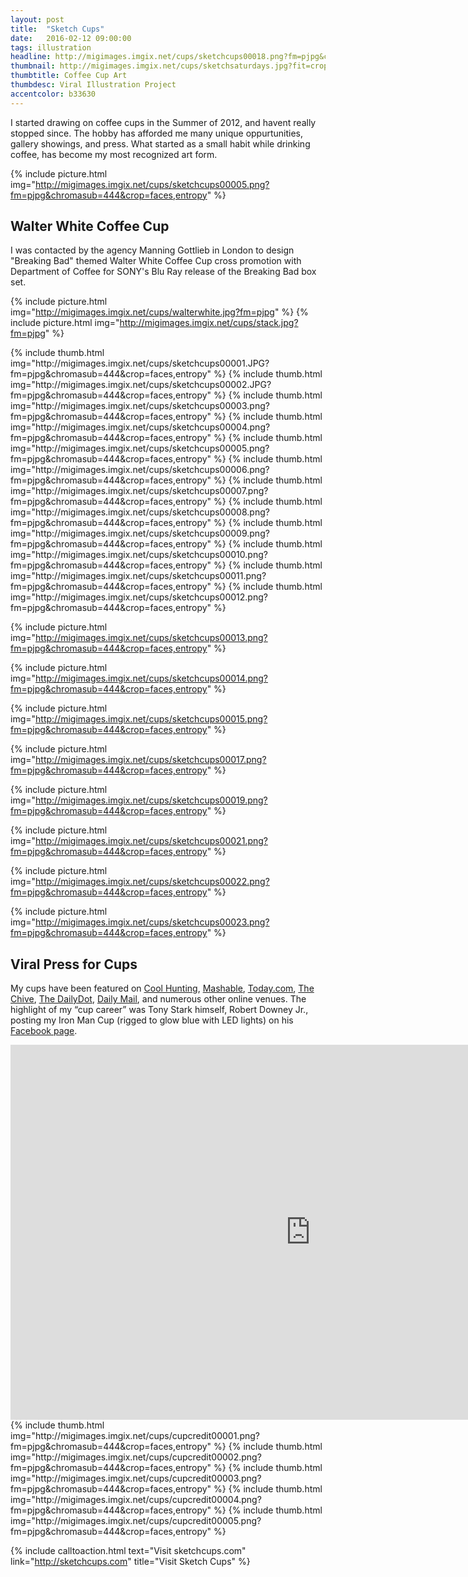 ```yaml
---
layout: post
title:  "Sketch Cups"
date:   2016-02-12 09:00:00
tags: illustration
headline: http://migimages.imgix.net/cups/sketchcups00018.png?fm=pjpg&chromasub=444&fit=crop&crop=faces,entropy&rect=0,0,.9999,.97&q=45
thumbnail: http://migimages.imgix.net/cups/sketchsaturdays.jpg?fit=crop&fm=pjpg&bri=5&con=5&chromasub=444
thumbtitle: Coffee Cup Art
thumbdesc: Viral Illustration Project
accentcolor: b33630
---
```


<section>

<p>I started drawing on coffee cups in the Summer of 2012, and havent really stopped since. The hobby has afforded me many unique oppurtunities, gallery showings, and press. What started as a small habit while drinking coffee, has become my most recognized art form.</p>
</section>

{% include picture.html img="http://migimages.imgix.net/cups/sketchcups00005.png?fm=pjpg&chromasub=444&crop=faces,entropy" %}

<section>
<h2>Walter White Coffee Cup</h2>
<p>I was contacted by the agency Manning Gottlieb in London to design "Breaking Bad" themed Walter White Coffee Cup cross promotion with Department of Coffee for SONY's Blu Ray release of the Breaking Bad box set.</p>
</section>



{% include picture.html img="http://migimages.imgix.net/cups/walterwhite.jpg?fm=pjpg"  %}
{% include picture.html img="http://migimages.imgix.net/cups/stack.jpg?fm=pjpg"  %}

<section class="thumblist">
{% include thumb.html img="http://migimages.imgix.net/cups/sketchcups00001.JPG?fm=pjpg&chromasub=444&crop=faces,entropy" %}
{% include thumb.html img="http://migimages.imgix.net/cups/sketchcups00002.JPG?fm=pjpg&chromasub=444&crop=faces,entropy" %}
{% include thumb.html img="http://migimages.imgix.net/cups/sketchcups00003.png?fm=pjpg&chromasub=444&crop=faces,entropy" %}
{% include thumb.html img="http://migimages.imgix.net/cups/sketchcups00004.png?fm=pjpg&chromasub=444&crop=faces,entropy" %}
{% include thumb.html img="http://migimages.imgix.net/cups/sketchcups00005.png?fm=pjpg&chromasub=444&crop=faces,entropy" %}
{% include thumb.html img="http://migimages.imgix.net/cups/sketchcups00006.png?fm=pjpg&chromasub=444&crop=faces,entropy" %}
{% include thumb.html img="http://migimages.imgix.net/cups/sketchcups00007.png?fm=pjpg&chromasub=444&crop=faces,entropy" %}
{% include thumb.html img="http://migimages.imgix.net/cups/sketchcups00008.png?fm=pjpg&chromasub=444&crop=faces,entropy" %}
{% include thumb.html img="http://migimages.imgix.net/cups/sketchcups00009.png?fm=pjpg&chromasub=444&crop=faces,entropy" %}
{% include thumb.html img="http://migimages.imgix.net/cups/sketchcups00010.png?fm=pjpg&chromasub=444&crop=faces,entropy" %}
{% include thumb.html img="http://migimages.imgix.net/cups/sketchcups00011.png?fm=pjpg&chromasub=444&crop=faces,entropy" %}
{% include thumb.html img="http://migimages.imgix.net/cups/sketchcups00012.png?fm=pjpg&chromasub=444&crop=faces,entropy" %}
</section>

{% include picture.html img="http://migimages.imgix.net/cups/sketchcups00013.png?fm=pjpg&chromasub=444&crop=faces,entropy" %}

{% include picture.html img="http://migimages.imgix.net/cups/sketchcups00014.png?fm=pjpg&chromasub=444&crop=faces,entropy" %}


{% include picture.html img="http://migimages.imgix.net/cups/sketchcups00015.png?fm=pjpg&chromasub=444&crop=faces,entropy" %}

{% include picture.html img="http://migimages.imgix.net/cups/sketchcups00017.png?fm=pjpg&chromasub=444&crop=faces,entropy" %}


{% include picture.html img="http://migimages.imgix.net/cups/sketchcups00019.png?fm=pjpg&chromasub=444&crop=faces,entropy" %}

{% include picture.html img="http://migimages.imgix.net/cups/sketchcups00021.png?fm=pjpg&chromasub=444&crop=faces,entropy" %}

{% include picture.html img="http://migimages.imgix.net/cups/sketchcups00022.png?fm=pjpg&chromasub=444&crop=faces,entropy" %}
	

{% include picture.html img="http://migimages.imgix.net/cups/sketchcups00023.png?fm=pjpg&chromasub=444&crop=faces,entropy" %}

<section>
	<h2>Viral Press for Cups</h2>
<p class="">My cups have been featured on <a href="http://www.coolhunting.com/design/miguel-cardona-coffee-cups-charity.php" target="_blank">Cool Hunting</a>, <a href="http://mashable.com/2014/01/24/coffee-cup-art/" target="_blank">Mashable</a>, <a href="http://www.today.com/food/meet-guy-who-makes-intricate-coffee-cup-art-good-cause-2D11988972" target="_blank">Today.com</a>, <a href="http://thechive.com/2014/01/23/impressive-coffee-cup-art-now-sold-for-charity-20-photos/" target="_blank">The Chive</a>, <a href="http://www.dailydot.com/lifestyle/miguel-cardona-designer-art-coffee-cups/" target="_blank">The DailyDot</a>, <a href="http://www.dailymail.co.uk/news/article-2568547/Its-Walter-White-Americano-Graphic-designer-turns-takeaway-coffee-cups-caricatures-including-Breaking-Bad-anti-hero.html" target="_blank">Daily Mail</a>, and numerous other online venues. The highlight of my “cup career” was Tony Stark himself, Robert Downey Jr., posting my Iron Man Cup (rigged to glow blue with LED lights) on his <a href="https://www.facebook.com/photo.php?fbid=281704421998030" target="_blank">Facebook page</a>. </p>
</section>

<div class="video-container">
	<iframe width="960" height="600" src="http://www.youtube.com/embed/_S2s-XfDvx8?rel=0&showinfo=0" frameborder="0" allowfullscreen class="youtube"></iframe>
</div>

<section class="thumblist">
	{% include thumb.html img="http://migimages.imgix.net/cups/cupcredit00001.png?fm=pjpg&chromasub=444&crop=faces,entropy" %}
	{% include thumb.html img="http://migimages.imgix.net/cups/cupcredit00002.png?fm=pjpg&chromasub=444&crop=faces,entropy" %}
	{% include thumb.html img="http://migimages.imgix.net/cups/cupcredit00003.png?fm=pjpg&chromasub=444&crop=faces,entropy" %}
	{% include thumb.html img="http://migimages.imgix.net/cups/cupcredit00004.png?fm=pjpg&chromasub=444&crop=faces,entropy" %}
	{% include thumb.html img="http://migimages.imgix.net/cups/cupcredit00005.png?fm=pjpg&chromasub=444&crop=faces,entropy" %}
</section>

{% include calltoaction.html text="Visit sketchcups.com" link="http://sketchcups.com" title="Visit Sketch Cups" %}
